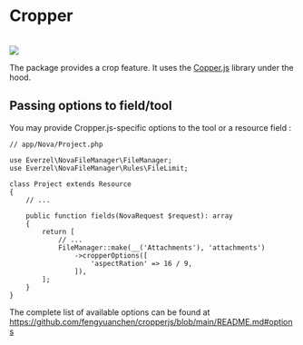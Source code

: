 # Cropper

<br>
<img src="./images/cropper.png"/>
<br>

The package provides a crop feature. It uses the [Copper.js](https://github.com/fengyuanchen/cropperjs) library under the hood.

## Passing options to field/tool

You may provide Cropper.js-specific options to the tool or a resource field :

```php{15-17}
// app/Nova/Project.php

use Everzel\NovaFileManager\FileManager;
use Everzel\NovaFileManager\Rules\FileLimit;

class Project extends Resource
{
    // ...

    public function fields(NovaRequest $request): array
    {
        return [
            // ...
            FileManager::make(__('Attachments'), 'attachments')
                ->cropperOptions([
                    'aspectRation' => 16 / 9,
                ]),
        ];
    }
}

```

The complete list of available options can be found at https://github.com/fengyuanchen/cropperjs/blob/main/README.md#options
